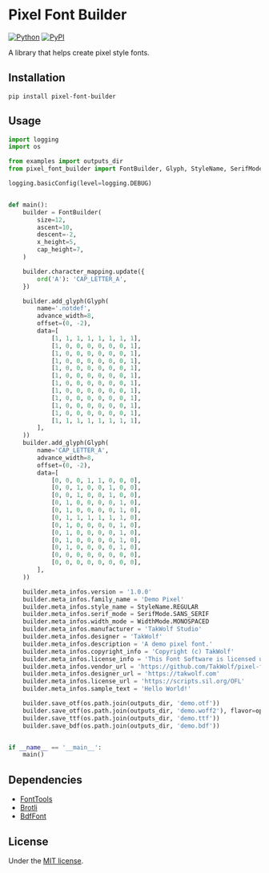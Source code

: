 # Pixel Font Builder

[![Python](https://img.shields.io/badge/python-3.11-brightgreen)](https://www.python.org)
[![PyPI](https://img.shields.io/pypi/v/pixel-font-builder)](https://pypi.org/project/pixel-font-builder/)

A library that helps create pixel style fonts.

## Installation

```commandline
pip install pixel-font-builder
```

## Usage

```python
import logging
import os

from examples import outputs_dir
from pixel_font_builder import FontBuilder, Glyph, StyleName, SerifMode, WidthMode, opentype

logging.basicConfig(level=logging.DEBUG)


def main():
    builder = FontBuilder(
        size=12,
        ascent=10,
        descent=-2,
        x_height=5,
        cap_height=7,
    )

    builder.character_mapping.update({
        ord('A'): 'CAP_LETTER_A',
    })

    builder.add_glyph(Glyph(
        name='.notdef',
        advance_width=8,
        offset=(0, -2),
        data=[
            [1, 1, 1, 1, 1, 1, 1, 1],
            [1, 0, 0, 0, 0, 0, 0, 1],
            [1, 0, 0, 0, 0, 0, 0, 1],
            [1, 0, 0, 0, 0, 0, 0, 1],
            [1, 0, 0, 0, 0, 0, 0, 1],
            [1, 0, 0, 0, 0, 0, 0, 1],
            [1, 0, 0, 0, 0, 0, 0, 1],
            [1, 0, 0, 0, 0, 0, 0, 1],
            [1, 0, 0, 0, 0, 0, 0, 1],
            [1, 0, 0, 0, 0, 0, 0, 1],
            [1, 0, 0, 0, 0, 0, 0, 1],
            [1, 1, 1, 1, 1, 1, 1, 1],
        ],
    ))
    builder.add_glyph(Glyph(
        name='CAP_LETTER_A',
        advance_width=8,
        offset=(0, -2),
        data=[
            [0, 0, 0, 1, 1, 0, 0, 0],
            [0, 0, 1, 0, 0, 1, 0, 0],
            [0, 0, 1, 0, 0, 1, 0, 0],
            [0, 1, 0, 0, 0, 0, 1, 0],
            [0, 1, 0, 0, 0, 0, 1, 0],
            [0, 1, 1, 1, 1, 1, 1, 0],
            [0, 1, 0, 0, 0, 0, 1, 0],
            [0, 1, 0, 0, 0, 0, 1, 0],
            [0, 1, 0, 0, 0, 0, 1, 0],
            [0, 1, 0, 0, 0, 0, 1, 0],
            [0, 0, 0, 0, 0, 0, 0, 0],
            [0, 0, 0, 0, 0, 0, 0, 0],
        ],
    ))

    builder.meta_infos.version = '1.0.0'
    builder.meta_infos.family_name = 'Demo Pixel'
    builder.meta_infos.style_name = StyleName.REGULAR
    builder.meta_infos.serif_mode = SerifMode.SANS_SERIF
    builder.meta_infos.width_mode = WidthMode.MONOSPACED
    builder.meta_infos.manufacturer = 'TakWolf Studio'
    builder.meta_infos.designer = 'TakWolf'
    builder.meta_infos.description = 'A demo pixel font.'
    builder.meta_infos.copyright_info = 'Copyright (c) TakWolf'
    builder.meta_infos.license_info = 'This Font Software is licensed under the SIL Open Font License, Version 1.1.'
    builder.meta_infos.vendor_url = 'https://github.com/TakWolf/pixel-font-builder'
    builder.meta_infos.designer_url = 'https://takwolf.com'
    builder.meta_infos.license_url = 'https://scripts.sil.org/OFL'
    builder.meta_infos.sample_text = 'Hello World!'

    builder.save_otf(os.path.join(outputs_dir, 'demo.otf'))
    builder.save_otf(os.path.join(outputs_dir, 'demo.woff2'), flavor=opentype.Flavor.WOFF2)
    builder.save_ttf(os.path.join(outputs_dir, 'demo.ttf'))
    builder.save_bdf(os.path.join(outputs_dir, 'demo.bdf'))


if __name__ == '__main__':
    main()
```

## Dependencies

- [FontTools](https://github.com/fonttools/fonttools)
- [Brotli](https://github.com/google/brotli)
- [BdfFont](https://github.com/TakWolf/bdffont)

## License

Under the [MIT license](LICENSE).
